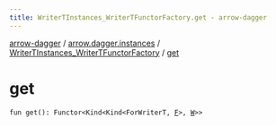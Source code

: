 ```yaml
---
title: WriterTInstances_WriterTFunctorFactory.get - arrow-dagger
---
```


[arrow-dagger](../../index.html) / [arrow.dagger.instances](../index.html) / [WriterTInstances_WriterTFunctorFactory](index.html) / [get](./get.html)

# get

`fun get(): Functor<Kind<Kind<ForWriterT, `[`F`](index.html#F)`>, `[`W`](index.html#W)`>>`